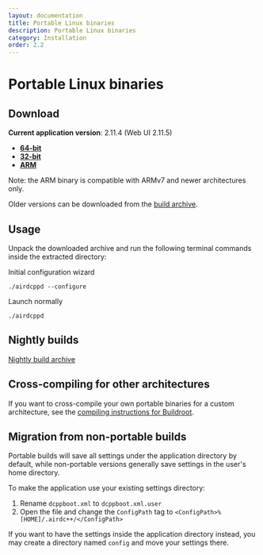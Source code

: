 ```yaml
---
layout: documentation
title: Portable Linux binaries
description: Portable Linux binaries
category: Installation
order: 2.2
---
```


# Portable Linux binaries

## Download

**Current application version**: 2.11.4 (Web UI 2.11.5)

- **[64-bit](https://web-builds.airdcpp.net/stable/airdcpp_2.11.4_webui-2.11.5_64-bit_portable.tar.gz)**
- **[32-bit](https://web-builds.airdcpp.net/stable/airdcpp_2.11.4_webui-2.11.5_32-bit_portable.tar.gz)**
- **[ARM](https://web-builds.airdcpp.net/stable/airdcpp_2.11.4_webui-2.11.5_armhf_portable.tar.gz)**

Note: the ARM binary is compatible with ARMv7 and newer architectures only.

Older versions can be downloaded from the [build archive](http://web-builds.airdcpp.net/stable/).


## Usage

Unpack the downloaded archive and run the following terminal commands inside the extracted directory:

Initial configuration wizard

`./airdcppd --configure`

Launch normally

`./airdcppd`


## Nightly builds

[Nightly build archive](https://web-builds.airdcpp.net/develop/)


## Cross-compiling for other architectures

If you want to cross-compile your own portable binaries for a custom architecture, see the [compiling instructions for Buildroot](https://github.com/airdcpp-web/airdcpp-webclient/tree/master/buildroot).


## Migration from non-portable builds

Portable builds will save all settings under the application directory by default, while non-portable versions generally save settings in the user's home directory.

To make the application use your existing settings directory:

1. Rename `dcppboot.xml` to `dcppboot.xml.user`
2. Open the file and change the `ConfigPath` tag to `<ConfigPath>%[HOME]/.airdc++/</ConfigPath>`

If you want to have the settings inside the application directory instead, you may create a directory named `config` and move your settings there.
